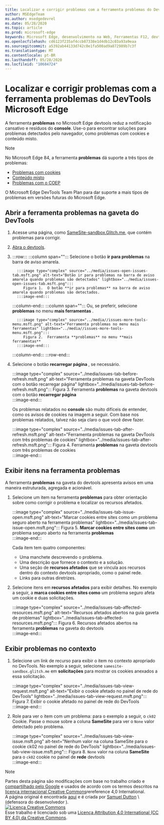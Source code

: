 ```yaml
---
title: Localizar e corrigir problemas com a ferramenta problemas do DevTools Microsoft Edge
author: MSEdgeTeam
ms.author: msedgedevrel
ms.date: 05/28/2020
ms.topic: article
ms.prod: microsoft-edge
keywords: Microsoft Edge, desenvolvimento na Web, Ferramentas F12, devtools
ms.openlocfilehash: cd6123f235af4ccb87338e1d4db12c03a93a9eaa
ms.sourcegitcommit: a5392ab44133d742c0e1fa500ad9a872989b7c3f
ms.translationtype: MT
ms.contentlocale: pt-BR
ms.lasthandoff: 05/28/2020
ms.locfileid: "10684724"
---
```

<!-- Copyright Sam Dutton 

   Licensed under the Apache License, Version 2.0 (the "License");
   you may not use this file except in compliance with the License.
   You may obtain a copy of the License at

       https://www.apache.org/licenses/LICENSE-2.0

   Unless required by applicable law or agreed to in writing, software
   distributed under the License is distributed on an "AS IS" BASIS,
   WITHOUT WARRANTIES OR CONDITIONS OF ANY KIND, either express or implied.
   See the License for the specific language governing permissions and
   limitations under the License.  -->  





# Localizar e corrigir problemas com a ferramenta problemas do DevTools Microsoft Edge   



A ferramenta **problemas** no Microsoft Edge devtools reduz a notificação cansativo e resíduos do **console**.  Use-o para encontrar soluções para problemas detectados pelo navegador, como problemas com cookies e conteúdo misto.  

> [!NOTE]
> No Microsoft Edge 84, a ferramenta **problemas** dá suporte a três tipos de problemas:  
> *   [Problemas com cookies][MDNSameSiteCookies]  
> *   [Conteúdo misto][MDNMixedContent]  
> *   [Problemas com o COEP][W3CCOEPSpec]
> 
> O Microsoft Edge DevTools Team Plan para dar suporte a mais tipos de problemas em versões futuras do Microsoft Edge.  

## Abrir a ferramenta problemas na gaveta do DevTools   

1.  Acesse uma página, como [SameSite-sandbox.Glitch.me][GlitchSamesiteSandbox], que contém problemas para corrigir.  
1.  [Abra o devtools][DevtoolsOpen].  
1.  :::row:::
       :::column span="":::
          Selecione o botão **ir para problemas** na barra de aviso amarela.  
          
          :::image type="complex" source="../media/issues-open-issues-tab.msft.png" alt-text="Botão ir para problemas na barra de aviso amarela quando problemas são detectados" lightbox="../media/issues-open-issues-tab.msft.png":::
             Figura 1.  O botão **ir para problemas** na barra de aviso amarela quando problemas são detectados.  
          :::image-end:::  
       :::column-end:::
       :::column span="":::
          Ou, se preferir, selecione **problemas** no menu **mais ferramentas** .  
          
          :::image type="complex" source="../media//issues-more-tools-menu.msft.png" alt-text="Ferramenta problemas no menu mais ferramentas" lightbox="../media//issues-more-tools-menu.msft.png":::
             Figura 2.  Ferramenta **problemas** no menu **mais ferramentas**  
          :::image-end:::  
       :::column-end:::
    :::row-end:::
    
1.  Selecione o botão **recarregar página** , se necessário.  
    
    :::image type="complex" source="../media/issues-tab-before-refresh.msft.png" alt-text="Ferramenta problemas na gaveta DevTools com o botão recarregar página" lightbox="../media/issues-tab-before-refresh.msft.png":::
       Figura 3.  Ferramenta **problemas** na gaveta devtools com o botão **recarregar página**  
    :::image-end:::  

    Os problemas relatados no **console** são muito difíceis de entender, como os avisos de cookies na imagem a seguir.  Com base nos problemas relatados, talvez não seja claro o que você deve fazer.  
    
    :::image type="complex" source="../media/issues-tab-after-refresh.msft.png" alt-text="Ferramenta problemas na gaveta DevTools com três problemas de cookies" lightbox="../media/issues-tab-after-refresh.msft.png":::
       Figura 4.  Ferramenta **problemas** na gaveta devtools com três problemas de cookies  
    :::image-end:::  
    
## Exibir itens na ferramenta problemas   

A ferramenta **problemas** na gaveta do devtools apresenta avisos em uma maneira estruturada, agregada e acionável.  

1.  Selecione um item na ferramenta **problemas** para obter orientação sobre como corrigir o problema e localizar os recursos afetados.  
    
    :::image type="complex" source="../media/issues-tab-issue-open.msft.png" alt-text="Marcar cookies entre sites como um problema seguro aberto na ferramenta problemas" lightbox="../media/issues-tab-issue-open.msft.png":::
       Figura 5.  **Marcar cookies entre sites como** um problema seguro aberto na ferramenta **problemas**  
    :::image-end:::  
    
    Cada item tem quatro componentes:  
    
    *   Uma manchete descrevendo o problema.  
    *   Uma descrição que fornece o contexto e a solução.  
    *   Uma seção de **recursos afetados** que se vincula aos recursos dentro do contexto devtools apropriado, como o painel rede.  
    *   Links para outras diretrizes.  
    
1.  Selecione itens em **recursos afetados** para exibir detalhes.  No exemplo a seguir, a **marca cookies entre sites como** um problema seguro afeta um cookie e duas solicitações.  
    
    :::image type="complex" source="../media/issues-tab-affected-resources.msft.png" alt-text="Recursos afetados abertos na guia gaveta de problemas" lightbox="../media/issues-tab-affected-resources.msft.png":::
       Figura 6.  Recursos afetados abertos na ferramenta **problemas** na gaveta do devtools  
    :::image-end:::  
    
## Exibir problemas no contexto   

1.  Selecione um link de recurso para exibir o item no contexto apropriado no DevTools.  No exemplo a seguir, selecione `samesite-sandbox.glitch.me` em **solicitações** para mostrar os cookies anexados a essa solicitação.  
    
    :::image type="complex" source="../media/issues-tab-view-request.msft.png" alt-text="Exibir o cookie afetado no painel de rede do DevTools" lightbox="../media/issues-tab-view-request.msft.png":::
       Figura 7.  Exibir o cookie afetado no painel de rede do DevTools  
    :::image-end:::  

1.  Role para ver o item com um problema: para o exemplo a seguir, o `ck02` Cookie.  Passe o mouse sobre a coluna **SameSite** para ver o `None` valor detectado pelo problema.  
    
    :::image type="complex" source="../media/issues-tab-view-issue.msft.png" alt-text="Nenhum valor na coluna SameSite para o cookie ck02 no painel de rede do DevTools" lightbox="../media/issues-tab-view-issue.msft.png":::
       Figura 8.  `None` valor na coluna **SameSite** para o `ck02` cookie no painel de **rede** devtools  
    :::image-end:::  

<!--## Feedback  -->  



<!-- image links -->  

<!-- links -->  

[DevtoolsOpen]: /microsoft-edge/devtools-guide-chromium/open "Abrir o Microsoft Edge DevTools | Documentos da Microsoft"  

[GlitchSamesiteSandbox]: https://samesite-sandbox.glitch.me "Testes de cookies SameSite | Problema"  

[MDNSameSiteCookies]: https://developer.mozilla.org/docs/Web/HTTP/Headers/Set-Cookie/SameSite "SameSite cookies | MDN"  
[MDNMixedContent]: https://developer.mozilla.org/docs/Web/Security/Mixed_content "Conteúdo misto | MDN"  

[W3CCOEPSpec]: https://wicg.github.io/cross-origin-embedder-policy "Política incorporada de origem cruzada | Grupo da Comunidade Incubator da Web"  

> [!NOTE]
> Partes desta página são modificações com base no trabalho criado e [compartilhado pelo Google][GoogleSitePolicies] e usados de acordo com os termos descritos na [licença internacional Creative Commons][CCA4IL]rereference 4,0 International.  
> A página original é encontrada [aqui](https://developers.google.com/web/tools/chrome-devtools/issues/index) e é criada por [Samuel Dutton][SamDutton] \ (defensora do desenvolvedor \).  
[![Licença Creative Commons][CCby4Image]][CCA4IL]  
Esse trabalho é licenciado sob uma [Licença Attribution 4.0 International (CC BY 4.0) da Creative Commons][CCA4IL].  

[CCA4IL]: https://creativecommons.org/licenses/by/4.0  
[CCby4Image]: https://i.creativecommons.org/l/by/4.0/88x31.png  
[GoogleSitePolicies]: https://developers.google.com/terms/site-policies  
[KayceBasques]: https://developers.google.com/web/resources/contributors/kaycebasques  
[SamDutton]: https://developers.google.com/web/resources/contributors/samdutton  
